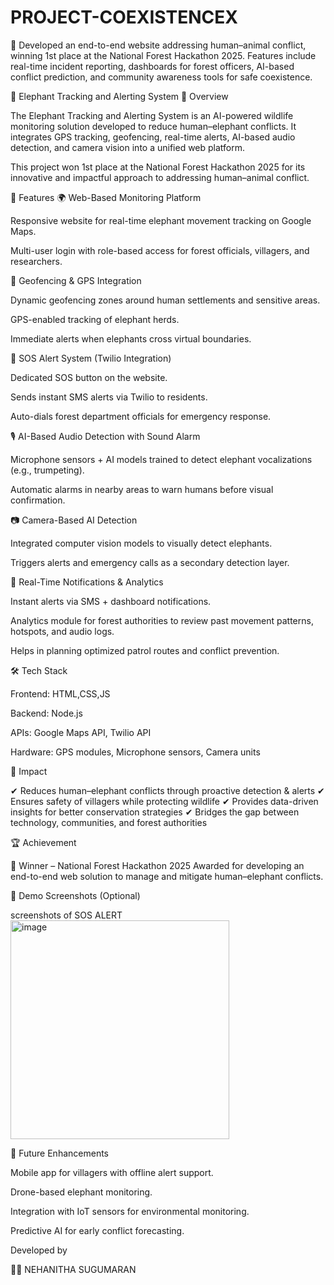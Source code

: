 # PROJECT-COEXISTENCEX
🌿 Developed an end-to-end website addressing human–animal conflict, winning 1st place at the National Forest Hackathon 2025. Features include real-time incident reporting, dashboards for forest officers, AI-based conflict prediction, and community awareness tools for safe coexistence.

🐘 Elephant Tracking and Alerting System
📌 Overview

The Elephant Tracking and Alerting System is an AI-powered wildlife monitoring solution developed to reduce human–elephant conflicts. It integrates GPS tracking, geofencing, real-time alerts, AI-based audio detection, and camera vision into a unified web platform.

This project won 1st place at the National Forest Hackathon 2025 for its innovative and impactful approach to addressing human–animal conflict.

🚀 Features
🌍 Web-Based Monitoring Platform

Responsive website for real-time elephant movement tracking on Google Maps.

Multi-user login with role-based access for forest officials, villagers, and researchers.

📡 Geofencing & GPS Integration

Dynamic geofencing zones around human settlements and sensitive areas.

GPS-enabled tracking of elephant herds.

Immediate alerts when elephants cross virtual boundaries.

🚨 SOS Alert System (Twilio Integration)

Dedicated SOS button on the website.

Sends instant SMS alerts via Twilio to residents.

Auto-dials forest department officials for emergency response.

🎙️ AI-Based Audio Detection with Sound Alarm

Microphone sensors + AI models trained to detect elephant vocalizations (e.g., trumpeting).

Automatic alarms in nearby areas to warn humans before visual confirmation.

📷 Camera-Based AI Detection

Integrated computer vision models to visually detect elephants.

Triggers alerts and emergency calls as a secondary detection layer.

🔔 Real-Time Notifications & Analytics

Instant alerts via SMS + dashboard notifications.

Analytics module for forest authorities to review past movement patterns, hotspots, and audio logs.

Helps in planning optimized patrol routes and conflict prevention.

🛠️ Tech Stack

Frontend: HTML,CSS,JS

Backend: Node.js

APIs: Google Maps API, Twilio API

Hardware: GPS modules, Microphone sensors, Camera units

🌿 Impact

✔ Reduces human–elephant conflicts through proactive detection & alerts
✔ Ensures safety of villagers while protecting wildlife
✔ Provides data-driven insights for better conservation strategies
✔ Bridges the gap between technology, communities, and forest authorities

🏆 Achievement

🥇 Winner – National Forest Hackathon 2025
Awarded for developing an end-to-end web solution to manage and mitigate human–elephant conflicts.

📸 Demo Screenshots (Optional)

screenshots of SOS ALERT
<img width="350" height="350" alt="image" src="https://github.com/user-attachments/assets/20368056-535e-4968-b0d5-6a3461117216" />



🔮 Future Enhancements

Mobile app for villagers with offline alert support.

Drone-based elephant monitoring.

Integration with IoT sensors for environmental monitoring.

Predictive AI for early conflict forecasting.

Developed by

👩‍💻 NEHANITHA SUGUMARAN
